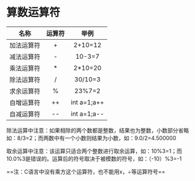 # 算数运算符

|    名称    | 运算符 |    举例     |
| :--------: | :----: | :---------: |
| 加法运算符 |   +    |   2+10=12   |
| 减法运算符 |   -    |   10-3=7    |
| 乘法运算符 |   *    |   2*10=20   |
| 除法运算符 |   /    |   30/10=3   |
| 求余运算符 |   %    |   23%7=2    |
| 自增运算符 |   ++   | int a=1;a++ |
| 自减运算符 |   --   | int a=1;a-- |

除法运算中注意：如果相除的两个数都是整数，结果也为整数，小数部分省略 如：8/3=2；而两数中有一个小数则结果为小数，如：9.0/2=4.500000 

取余运算中注意：该运算只适合两个整数进行取余运算，如：10%3=1；而10.0%3是错误的。运算后的符号取决于被模数的符号，如：（-10）%3=-1 

==注：C语言中没有乘方这个运算符，也不能用x，÷等运算符号==

